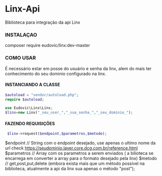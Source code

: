 # Linx-Api
Biblioteca para integração da api Linx

### INSTALAÇAO
composer require eudovic/linx:dev-master
### COMO USAR
É necessário estar em posse do usuário e senha da linx, alem do mais ter conhecimento do seu dominio configurado na linx.

#### INSTANCIANDO A CLASSE
```php
$autoload = "vendor/autoload.php";
require $autoload;

use Eudovic\Linx\Linx;
$linx=new Linx("_seu_user_","_sua_senha_","_seu_dominio_");
```

#### FAZENDO REQUISIÇÕES
```php
 $linx->request($endpoint,$parametros,$metodo);
 ```
$endpoint // String com o endpoint desejado, use apenas o ultimo nome da url check https://seudominio.layer.core.dcg.com.br/reference.html
$parametros // Array com os parametros a serem enviados ( a bilioteca se encarrega em converter a array para o formato desejado pela linx)
$metodo // get,post,put,delete (embora exista mais que um método possível na biblioteca, atualmente a api da linx sua apenas o método "post");
